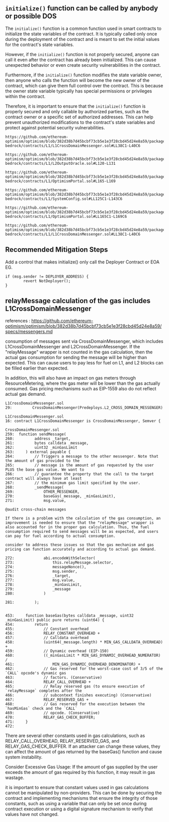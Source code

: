 ## `initialize()` function can be called by anybody or possible DOS

The `initialize()` function is a common function used in smart contracts to initialize the state variables of the contract. It is typically called only once during the deployment of the contract and is meant to set the initial values for the contract's state variables.

However, if the `initialize()` function is not properly secured, anyone can call it even after the contract has already been initialized. This can cause unexpected behavior or even create security vulnerabilities in the contract.

Furthermore, if the `initialize()` function modifies the state variable owner, then anyone who calls the function will become the new owner of the contract, which can give them full control over the contract. This is because the owner state variable typically has special permissions or privileges within the contract.

Therefore, it is important to ensure that the `initialize()` function is properly secured and only callable by authorized parties, such as the contract owner or a specific set of authorized addresses. This can help prevent unauthorized modifications to the contract's state variables and protect against potential security vulnerabilities.

``` solidity
https://github.com/ethereum-optimism/optimism/blob/382d38b7d45bcbf73cb5e1e3f28cbd45d24e8a59/packages/contracts-bedrock/contracts/L1/L1CrossDomainMessenger.sol#LL38C1-L40C6

https://github.com/ethereum-optimism/optimism/blob/382d38b7d45bcbf73cb5e1e3f28cbd45d24e8a59/packages/contracts-bedrock/contracts/L1/L2OutputOracle.sol#L120-L131

https://github.com/ethereum-optimism/optimism/blob/382d38b7d45bcbf73cb5e1e3f28cbd45d24e8a59/packages/contracts-bedrock/contracts/L1/OptimismPortal.sol#L165-L169

https://github.com/ethereum-optimism/optimism/blob/382d38b7d45bcbf73cb5e1e3f28cbd45d24e8a59/packages/contracts-bedrock/contracts/L1/SystemConfig.sol#LL125C1-L143C6

https://github.com/ethereum-optimism/optimism/blob/382d38b7d45bcbf73cb5e1e3f28cbd45d24e8a59/packages/contracts-bedrock/contracts/L1/OptimismPortal.sol#LL165C1-L169C6

https://github.com/ethereum-optimism/optimism/blob/382d38b7d45bcbf73cb5e1e3f28cbd45d24e8a59/packages/contracts-bedrock/contracts/L1/L1CrossDomainMessenger.sol#LL38C1-L40C6
```

## Recommended Mitigation Steps
Add a control that makes initialize() only call the Deployer Contract or EOA
EG.
``` solidity
if (msg.sender != DEPLOYER_ADDRESS) {
        revert NotDeployer();
}
```


## relayMessage calculation of the gas includes L1CrossDomainMessenger 

references : https://github.com/ethereum-optimism/optimism/blob/382d38b7d45bcbf73cb5e1e3f28cbd45d24e8a59/specs/messengers.md

consumption of messages sent via CrossDomainMessenger, which includes L1CrossDomainMessenger and L2CrossDomainMessenger. If the "relayMessage" wrapper is not counted in the gas calculation, then the actual gas consumption for sending the message will be higher than expected. This can cause users to pay less for fuel on L1, and L2 blocks can be filled earlier than expected.

In addition, this will also have an impact on gas meters through ResourceMetering, where the gas meter will be lower than the gas actually consumed. Gas pricing mechanisms such as EIP-1559 also do not reflect actual gas demand.




``` solidity
L1CrossDomainMessenger.sol
29:         CrossDomainMessenger(Predeploys.L2_CROSS_DOMAIN_MESSENGER)

L1CrossDomainMessenger.sol
16: contract L1CrossDomainMessenger is CrossDomainMessenger, Semver {

CrossDomainMessenger.sol
259:  function sendMessage(
260:         address _target,
261:         bytes calldata _message,
262:         uint32 _minGasLimit
263:     ) external payable {
264:         // Triggers a message to the other messenger. Note that the amount of gas provided to the
265:         // message is the amount of gas requested by the user PLUS the base gas value. We want to
266:         // guarantee the property that the call to the target contract will always have at least
267:         // the minimum gas limit specified by the user.
268:         _sendMessage(
269:             OTHER_MESSENGER,
270:             baseGas(_message, _minGasLimit),
271:             msg.value,

@audit cross-chain messages

If there is a problem with the calculation of the gas consumption, an improvement is needed to ensure that the "relayMessage" wrapper is also accounted for in the proper gas calculation. Thus, the fuel consumption required to send messages will be as expected, and users can pay for fuel according to actual consumption.

consider to address these issues so that the gas mechanism and gas pricing can function accurately and according to actual gas demand.

272:             abi.encodeWithSelector(
273:                 this.relayMessage.selector,
274:                 messageNonce(),
275:                 msg.sender,
276:                 _target,
277:                 msg.value,
278:                 _minGasLimit,
279:                 _message
280:             )

281:         );
```

``` solidity

453:     function baseGas(bytes calldata _message, uint32 _minGasLimit) public pure returns (uint64) {
454:         return
455:             // Constant overhead
456:             RELAY_CONSTANT_OVERHEAD +
457:             // Calldata overhead
458:             (uint64(_message.length) * MIN_GAS_CALLDATA_OVERHEAD) +
459:             // Dynamic overhead (EIP-150)
460:             ((_minGasLimit * MIN_GAS_DYNAMIC_OVERHEAD_NUMERATOR) /
461:                 MIN_GAS_DYNAMIC_OVERHEAD_DENOMINATOR) +
462:             // Gas reserved for the worst-case cost of 3/5 of the `CALL` opcode's dynamic gas
463:             // factors. (Conservative)
464:             RELAY_CALL_OVERHEAD +
465:             // Relay reserved gas (to ensure execution of `relayMessage` completes after the
466:             // subcontext finishes executing) (Conservative)
467:             RELAY_RESERVED_GAS +
468:             // Gas reserved for the execution between the `hasMinGas` check and the `CALL`
469:             // opcode. (Conservative)
470:             RELAY_GAS_CHECK_BUFFER;
471:     }
472: 

```

There are several other constants used in gas calculations, such as RELAY_CALL_OVERHEAD, RELAY_RESERVED_GAS, and RELAY_GAS_CHECK_BUFFER. If an attacker can change these values, they can affect the amount of gas returned by the baseGas() function and cause system instability.

Consider Excessive Gas Usage: If the amount of gas supplied by the user exceeds the amount of gas required by this function, it may result in gas wastage.

it is important to ensure that constant values ​​used in gas calculations cannot be manipulated by non-providers. This can be done by securing the contract and implementing mechanisms that ensure the integrity of those constants, such as using a variable that can only be set once during contract execution or using a digital signature mechanism to verify that values ​​have not changed.


